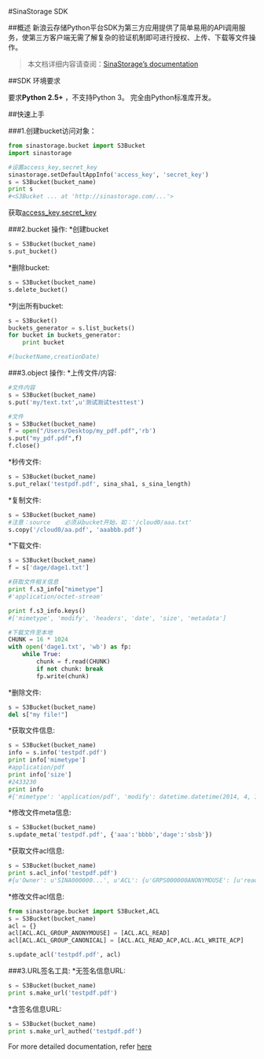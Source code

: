 #SinaStorage SDK

##概述
新浪云存储Python平台SDK为第三方应用提供了简单易用的API调用服务，使第三方客户端无需了解复杂的验证机制即可进行授权、上传、下载等文件操作。
>本文档详细内容请查阅：[SinaStorage’s documentation](http://sinastorage.sinaapp.com/developer/index.html)

##SDK 环境要求

要求**Python 2.5+** ，不支持Python 3。
完全由Python标准库开发。

##快速上手

###1.创建bucket访问对象：
```python
from sinastorage.bucket import S3Bucket
import sinastorage

#设置access_key,secret_key
sinastorage.setDefaultAppInfo('access_key', 'secret_key')
s = S3Bucket(bucket_name)
print s  
#<S3Bucket ... at 'http://sinastorage.com/...'>
```
获取[access_key,secret_key](http://sinastor.appsina.com/?c=console)

###2.bucket 操作:
*创建bucket
```python
s = S3Bucket(bucket_name)
s.put_bucket()
```
*删除bucket:
```python
s = S3Bucket(bucket_name)
s.delete_bucket()
```
*列出所有bucket:
```python
s = S3Bucket()
buckets_generator = s.list_buckets()
for bucket in buckets_generator:
    print bucket

#(bucketName,creationDate)
```

###3.object 操作:
*上传文件/内容:
```python
#文件内容
s = S3Bucket(bucket_name)
s.put('my/text.txt',u'测试测试testtest')

#文件
s = S3Bucket(bucket_name)
f = open("/Users/Desktop/my_pdf.pdf",'rb')
s.put("my_pdf.pdf",f)
f.close()
```
*秒传文件:
```python
s = S3Bucket(bucket_name)
s.put_relax('testpdf.pdf', sina_sha1, s_sina_length)
```
*复制文件:
```python
s = S3Bucket(bucket_name)
#注意：source    必须从bucket开始，如：'/cloud0/aaa.txt'
s.copy('/cloud0/aa.pdf', 'aaabbb.pdf')
```
*下载文件:
```python
s = S3Bucket(bucket_name)
f = s['dage/dage1.txt']

#获取文件相关信息
print f.s3_info["mimetype"]
#'application/octet-stream'

print f.s3_info.keys()
#['mimetype', 'modify', 'headers', 'date', 'size', 'metadata']

#下载文件至本地
CHUNK = 16 * 1024
with open('dage1.txt', 'wb') as fp:
    while True:
        chunk = f.read(CHUNK)
        if not chunk: break
        fp.write(chunk)
```
*删除文件:
```python
s = S3Bucket(bucket_name)
del s["my file!"]
```
*获取文件信息:
```python
s = S3Bucket(bucket_name)
info = s.info('testpdf.pdf')
print info['mimetype']
#application/pdf
print info['size']
#2433230
print info
#{'mimetype': 'application/pdf', 'modify': datetime.datetime(2014, 4, 1, 6, 58, 58), 'headers': {'content-length': '2433230', ...}, 'date': datetime.datetime(2014, 4, 1, 9, 14, 57), 'metadata': {'crc32': 'DDEF42FA', ...}, 'size': 2433230}
```
*修改文件meta信息:
```python
s = S3Bucket(bucket_name)
s.update_meta('testpdf.pdf', {'aaa':'bbbb','dage':'sbsb'})
```
*获取文件acl信息:
```python
s = S3Bucket(bucket_name)
print s.acl_info('testpdf.pdf')
#{u'Owner': u'SINA000000...', u'ACL': {u'GRPS000000ANONYMOUSE': [u'read'], u'GRPS0000000CANONICAL': [u'read_acp', u'write_acp']}}
```
*修改文件acl信息:
```python
from sinastorage.bucket import S3Bucket,ACL
s = S3Bucket(bucket_name)
acl = {}
acl[ACL.ACL_GROUP_ANONYMOUSE] = [ACL.ACL_READ]
acl[ACL.ACL_GROUP_CANONICAL] = [ACL.ACL_READ_ACP,ACL.ACL_WRITE_ACP]

s.update_acl('testpdf.pdf', acl)
```
###3.URL签名工具:
*无签名信息URL:
```python
s = S3Bucket(bucket_name)
print s.make_url('testpdf.pdf')
```
*含签名信息URL:
```python
s = S3Bucket(bucket_name)
print s.make_url_authed('testpdf.pdf')
```

For more detailed documentation, refer [here](http://sinastorage.sinaapp.com/developer/index.html)
